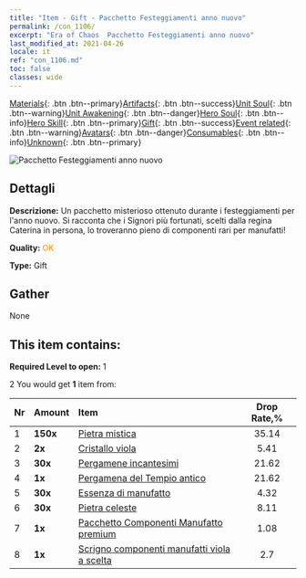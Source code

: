 ```yaml
---
title: "Item - Gift - Pacchetto Festeggiamenti anno nuovo"
permalink: /con_1106/
excerpt: "Era of Chaos  Pacchetto Festeggiamenti anno nuovo"
last_modified_at: 2021-04-26
locale: it
ref: "con_1106.md"
toc: false
classes: wide
---
```

 [Materials](/ItemsIT/){: .btn .btn--primary}[Artifacts](/ItemsIT/Artifacts/){: .btn .btn--success}[Unit Soul](/ItemsIT/UnitSoul/){: .btn .btn--warning}[Unit Awakening](/ItemsIT/UnitAwakening/){: .btn .btn--danger}[Hero Soul](/ItemsIT/HeroSoul/){: .btn .btn--info}[Hero Skill](/ItemsIT/HeroSkill/){: .btn .btn--primary}[Gift](/ItemsIT/Gift/){: .btn .btn--success}[Event related](/ItemsIT/Events/){: .btn .btn--warning}[Avatars](/ItemsIT/Avatars/){: .btn .btn--danger}[Consumables](/ItemsIT/Consumables/){: .btn .btn--info}[Unknown](/ItemsIT/Unknown/){: .btn .btn--primary}

 ![Pacchetto Festeggiamenti anno nuovo](/images/t/i_907298.png)

## Dettagli
 **Descrizione:** Un pacchetto misterioso ottenuto durante i festeggiamenti per l'anno nuovo. Si racconta che i Signori più fortunati, scelti dalla regina Caterina in persona, lo troveranno pieno di componenti rari per manufatti!

 **Quality:** <span style="color: #FF8C00">OK</span>

 **Type:** Gift

## Gather

  None

## This item contains:

 **Required Level to open:** 1

 2 You would get **1** item  from:

  | Nr | Amount |     Item    | Drop Rate,% |
  |:---|:-------|:------------|:---------:|
  | 1 |  **150x** | [Pietra mistica](/ItemsIT/con_923/) | 35.14 | 
  | 2 |  **2x** | [Cristallo viola](/ItemsIT/con_720/) | 5.41 | 
  | 3 |  **30x** | [Pergamene incantesimi](/ItemsIT/con_694/) | 21.62 | 
  | 4 |  **1x** | [Pergamena del Tempio antico](/ItemsIT/con_697/) | 21.62 | 
  | 5 |  **30x** | [Essenza di manufatto](/ItemsIT/con_905/) | 4.32 | 
  | 6 |  **30x** | [Pietra celeste](/ItemsIT/art_188/) | 8.11 | 
  | 7 |  **1x** | [Pacchetto Componenti Manufatto premium](/ItemsIT/con_1507/) | 1.08 | 
  | 8 |  **1x** | [Scrigno componenti manufatti viola a scelta](/ItemsIT/con_1612/) | 2.7 | 

